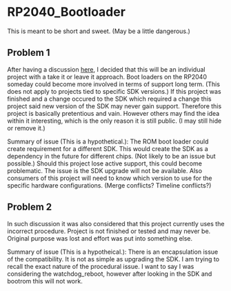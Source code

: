 # RP2040_Bootloader
This is meant to be short and sweet. (May be a little dangerous.)

## Problem 1
After having a discussion [here](https://forums.raspberrypi.com/viewtopic.php?t=352931), I decided that this will be an individual project with a take it or leave it approach. Boot loaders on the RP2040 someday could become more involved in terms of support long term. (This does not apply to projects tied to specific SDK versions.) If this project was finished and a change occured to the SDK which required a change this project said new version of the SDK may never gain support. Therefore this project is basically pretentious and vain. However others may find the idea within it interesting, which is the only reason it is still public. (I may still hide or remove it.)

Summary of issue (This is a hypothetical.): The ROM boot loader could create requirement for a different SDK. This would create the SDK as a dependency in the future for different chips. (Not likely to be an issue but possible.) Should this project lose active support, this could become problematic. The issue is the SDK upgrade will not be available. Also consumers of this project will need to know which version to use for the specific hardware configurations. (Merge conflicts? Timeline conflicts?)

## Problem 2
In such discussion it was also considered that this project currently uses the incorrect procedure. Project is not finished or tested and may never be. Original purpose was lost and effort was put into something else.

Summary of issue (This is a hypotheical.): There is an encapsulation issue of the compatibility. It is not as simple as upgrading the SDK. I am trying to recall the exact nature of the procedural issue. I want to say I was considering the watchdog_reboot, however after looking in the SDK and bootrom this will not work.
